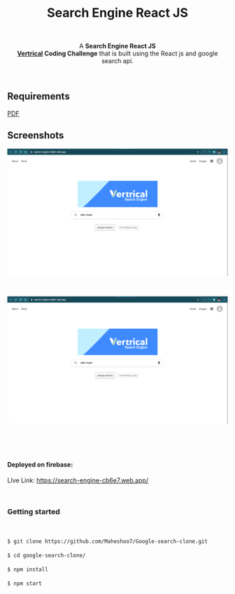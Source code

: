 <h1 align = "center">Search Engine React JS</h1>

<p>&nbsp;</p> 

<p align="center">A  <strong>Search Engine React JS <br> <a href="https://vertrical.com/">Vertrical</a> Coding Challenge</strong> that is built using the React js and google search api.</p>

<p>&nbsp;</p> 

## Requirements

<!--![img](Vertrical_Instructions_Coding_Challenge.pdf)-->
<a href="Vertrical_Instructions_Coding_Challenge.pdf" target="_blank">PDF</a>

## Screenshots
![img1](demo/img1.png)

<p>&nbsp;</p> 

![img2](demo/img1.png)

<p>&nbsp;</p> 
<p>&nbsp;</p> 

####  Deployed on firebase:

LIve Link: https://search-engine-cb6e7.web.app/

<p>&nbsp;</p> 

### Getting started

```


$ git clone https://github.com/Maheshoo7/Google-search-clone.git

$ cd google-search-clone/

$ npm install

$ npm start



```
